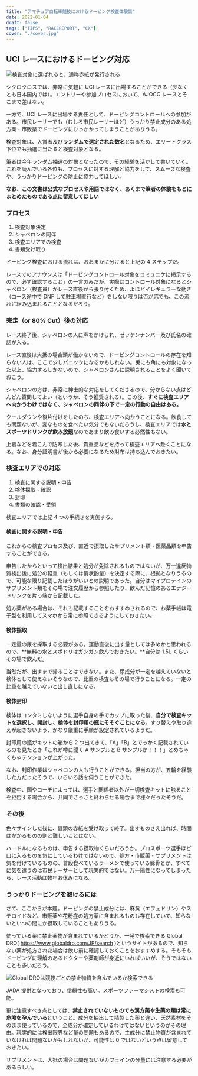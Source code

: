 ```yaml
---
title: "アマチュア自転車競技におけるドーピング検査体験談"
date: 2022-01-04
draft: false
tags: ["TIPS", "RACEREPORT", "CX"]
cover: "./cover.jpg"
---
```


## UCI レースにおけるドーピング対応

![検査対象に選ばれると、通称赤紙が発行される](./img/doping.jpg)

シクロクロスでは、非常に気軽に UCI レースに出場することができる（少なくとも日本国内では）。エントリーや参加プロセスにおいて、AJOCC レースとそこまで差はない。

一方で、UCI レースに出場する責任として、ドーピングコントロールへの参加がある。市民レーサーでも（むしろ市民レーサーほど）うっかり禁止成分のある処方薬・市販薬でドーピングにひっかかってしまうことがありうる。

検査対象は、入賞者及び**ランダムで選定された数名**となるため、エリートクラス下位でも抽選に当たると検査対象となる。

筆者は今年ランダム抽選の対象となったので、その経験を活かして書いていく。これを読んでいる各位も、プロセスに対する理解と協力をして、スムーズな検査や、うっかりドーピングの防止に協力してほしい。

**なお、この文書は公式なプロセスや用語ではなく、あくまで筆者の体験をもとにまとめたものである点に留意してほしい**

### プロセス

1. 検査対象決定
2. シャペロンの同伴
3. 検査エリアでの検査
4. 書類受け取り

ドーピング検査における流れは、おおまかに分けると上記の 4 ステップだ。

レースでのアナウンスは「ドーピングコントロール対象をコミュニケに掲示するので、必ず確認すること」の一言のみだが、実際はコントロール対象になるとシャペロン（検査員）がレース直後から張り付くため、よほどイレギュラーな動き（コース途中で DNF して駐車場直行など）をしない限りは否が応でも、この流れに組み込まれることとなるだろう。

### 完走（or 80% Cut）後の対応

レース終了後、シャペロンの人に声をかけられ、ゼッケンナンバー及び氏名の確認が入る。

レース直後は大抵の場合頭が働かないので、ドーピングコントロールの存在を知らない人は、ここで少しパニックになるかもしれない。兎にも角にも対象になった以上、協力するしかないので、シャペロンさんに説明されることをよく聞いておこう。

シャペロンの方は、非常に紳士的な対応をしてくださるので、分からない点はどんどん質問してよい（というか、そう推奨される）。この後、**すぐに検査エリアへ向かうわけではなく、シャペロンの同伴の下で一定の行動の自由はある。**

クールダウンや後片付けをしたのち、検査エリアへ向かうことになる。飲食しても問題ないが、変なものを食べたい気分でもないだろうし、検査エリアでは**水とスポーツドリンクが飲み放題**なのであまり飲み食いする必然性もない。

上着などを着こんで防寒した後、貴重品などを持って検査エリアへ赴くことになる。なお、身分証明書が後から必要になるため財布は持ち込んでおきたい。

### 検査エリアでの対応

1. 検査に関する説明・申告
2. 検体採取・確認
3. 封印
4. 書類の確認・受領

検査エリアでは上記 4 つの手続きを実施する。

#### 検査に関する説明・申告

これからの検査プロセス及び、直近で摂取したサプリメント類・医薬品類を申告することができる。

申告したからといって検出結果と処分が免除されるものではないが、万一違反物質検出後に処分の軽重（もしくは情状酌量）を決定する際に、根拠となりうるので、可能な限り記載したほうがいいとの説明であった。自分はマイプロテインのサプリメント類をその場で注文履歴から参照したり、飲んだ記憶のあるエナジードリンクを片っ端から記載した。

処方薬がある場合は、それも記載することをおすすめされるので、お薬手帳は電子型を利用してスマホから常に参照できるようにしておきたい。

#### 検体採取

一定量の尿を採取する必要がある。運動直後に出す量としては多めかと思われるので、**無料の水とスポドリはガンガン飲んでおきたい。**自分は 1.5L くらいその場で飲んだ。

当然だが、出すまで帰ることはできない。また、尿成分が一定を越えていないと検体として使えないそうなので、比重の検査もその場で行うことになる。一定の比重を越えていないと出し直しになる。

#### 検体封印

検体はコンタミしないように選手自身の手でカップに取った後、**自分で検査キットを選択し、開封し、検体を封印用の瓶にそそぐことになる**。すり替えや取り違えが起きないよう、かなり厳重に手順が設定されているようだ。

封印用の瓶がキットの箱から 2 つ出てきて、「A」「B」とでっかく記載されているのを見たとき「これが噂に聞く A サンプルと B サンプルか！！！」とめちゃくちゃテンションが上がった。

なお、封印作業はシャペロンの人も行うことができる。担当の方が、五輪を経験した方だったそうで、いろいろ話を伺うことができた。

検査中、国やコーチによっては、選手と関係者以外が一切検査キットに触ることを拒否する場合から、共同でさっさと終わらせる場合まで様々だったそうだ。

### その後

色々サインした後に、冒頭の赤紙を受け取って終了。出すものさえ出れば、時間はかかるものの割と難しいことはない。

ハードルになるものは、申告する摂取物くらいだろうか。プロスポーツ選手ほど口に入るものを気にしているわけではないので、処方・市販薬・サプリメントは気を付けているものの、普段食べているラーメンで使っている豚骨とか、すべてに気を遣うのは市民レーサーとして現実的ではない。万一陽性になってしまったら、レース活動は数年お休みになる。

### うっかりドーピングを避けるには

さて、ここからが本題。ドーピングの禁止成分には、麻黄（エフェドリン）やステロイドなど、市販薬や花粉症の処方薬に含まれるものも存在していて、知らないといつの間にか摂取していることもありうる。

使っている薬に禁止薬物が含まれているかどうか、一発で検索できる Global DRO( <https://www.globaldro.com/JP/search> )というサイトがあるので、知らない薬が処方された場合は飲む前に確認しておくことをおすすめする。そもそもドーピングに理解のあるドクターや薬剤師が身近にいればいいが、そうではないことも多いだろう。

![Global DROは競技ごとの禁止物質を含んでいるか検索できる](./img/dro.jpg)

JADA 提供となっており、信頼性も高い。スポーツファーマシストの検索も可能。

更に注意すべき点としては、**禁止されていないものでも漢方薬や生薬の類は常に危険を孕んでいる**ということ。成分を抽出して精製した薬と違い、天然素材をそのまま使っているので、全成分が確定しているわけではないというのがその理由。現実的には検出限界など量の問題もあるので、主成分に禁止物質が含まれていなければ問題ないかもしれないが、可能性は 0 ではないという点は留意しておきたい。

サプリメントは、大抵の場合は問題ないがカフェインの分量には注意する必要があるらしい。
